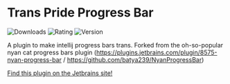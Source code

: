 # Trans Pride Progress Bar 

![Downloads](https://img.shields.io/jetbrains/plugin/d/:com.cobular.transprideprogressbar)
![Rating](https://img.shields.io/jetbrains/plugin/r/stars/:com.cobular.transprideprogressbar)
![Version](https://img.shields.io/jetbrains/plugin/v/:com.cobular.transprideprogressbar)


A plugin to make intellij progress bars trans. Forked from the oh-so-popular nyan cat progress bars plugin (https://plugins.jetbrains.com/plugin/8575-nyan-progress-bar / https://github.com/batya239/NyanProgressBar) 

[Find this plugin on the Jetbrains site!](___)
